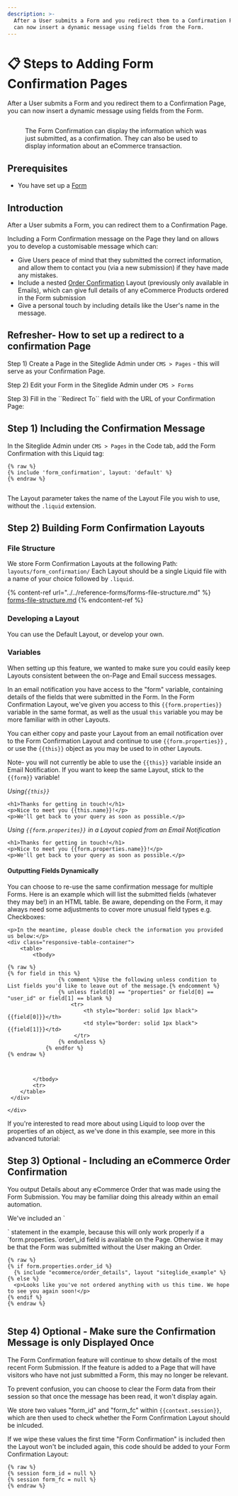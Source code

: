 ```yaml
---
description: >-
  After a User submits a Form and you redirect them to a Confirmation Page, you
  can now insert a dynamic message using fields from the Form.
---
```


# 📋 Steps to Adding Form Confirmation Pages

After a User submits a Form and you redirect them to a Confirmation Page, you can now insert a dynamic message using fields from the Form.

<figure><img src="../../../.gitbook/assets/single-order (1) (1).jpg" alt=""><figcaption><p>The Form Confirmation can display the information which was just submitted, as a confirmation. They can also be used to display information about an eCommerce transaction.</p></figcaption></figure>

## Prerequisites

* You have set up a [Form](https://help.siteglide.com/article/99-forms-getting-started)

## Introduction

After a User submits a Form, you can redirect them to a Confirmation Page.

Including a Form Confirmation message on the Page they land on allows you to develop a customisable message which can:

* Give Users peace of mind that they submitted the correct information, and allow them to contact you (via a new submission) if they have made any mistakes.
* Include a nested [Order Confirmation](https://developers.siteglide.com/order-confirmation-emails) Layout (previously only available in Emails), which can give full details of any eCommerce Products ordered in the Form submission
* Give a personal touch by including details like the User's name in the message.

## Refresher- How to set up a redirect to a confirmation Page

Step 1) Create a Page in the Siteglide Admin under `CMS > Pages` - this will serve as your Confirmation Page.

Step 2) Edit your Form in the Siteglide Admin under `CMS > Forms`

Step 3) Fill in the \`\`Redirect To\`\` field with the URL of your Confirmation Page:

## Step 1) Including the Confirmation Message

In the Siteglide Admin under `CMS > Pages` in the Code tab, add the Form Confirmation with this Liquid tag:

```liquid
{% raw %}
{% include 'form_confirmation', layout: 'default' %}
{% endraw %}


```

The Layout parameter takes the name of the Layout File you wish to use, without the `.liquid` extension.

## Step 2) Building Form Confirmation Layouts

### File Structure

We store Form Confirmation Layouts at the following Path: `layouts/form_confirmation/` Each Layout should be a single Liquid file with a name of your choice followed by `.liquid`.

{% content-ref url="../../reference-forms/forms-file-structure.md" %}
[forms-file-structure.md](../../reference-forms/forms-file-structure.md)
{% endcontent-ref %}

### Developing a Layout

You can use the Default Layout, or develop your own.

### Variables

When setting up this feature, we wanted to make sure you could easily keep Layouts consistent between the on-Page and Email success messages.

In an email notification you have access to the "form" variable, containing details of the fields that were submitted in the Form. In the Form Confirmation Layout, we've given you access to this `{{form.properties}}` variable in the same format, as well as the usual `this` variable you may be more familiar with in other Layouts.

You can either copy and paste your Layout from an email notification over to the Form Confirmation Layout and continue to use `{{form.properties}}` , or use the `{{this}}` object as you may be used to in other Layouts.

Note- you will not currently be able to use the `{{this}}` variable inside an Email Notification. If you want to keep the same Layout, stick to the `{{form}}` variable!

_Using`{{this}}`_

```liquid
<h1>Thanks for getting in touch!</h1>
<p>Nice to meet you {{this.name}}!</p>
<p>We'll get back to your query as soon as possible.</p>

```

_Using `{{form.properites}}` in a Layout copied from an Email Notification_

```liquid
<h1>Thanks for getting in touch!</h1> 
<p>Nice to meet you {{form.properties.name}}!</p> 
<p>We'll get back to your query as soon as possible.</p> 

```

#### Outputting Fields Dynamically

You can choose to re-use the same confirmation message for multiple Forms. Here is an example which will list the submitted fields (whatever they may be!) in an HTML table. Be aware, depending on the Form, it may always need some adjustments to cover more unusual field types e.g. Checkboxes:

```liquid
<p>In the meantime, please double check the information you provided us below:</p>
<div class="responsive-table-container">
    <table>
        <tbody>
            
{% raw %}
{% for field in this %}
                {% comment %}Use the following unless condition to List fields you'd like to leave out of the message.{% endcomment %}
                {% unless field[0] == "properties" or field[0] == "user_id" or field[1] == blank %}
                    <tr>
                        <th style="border: solid 1px black">{{field[0]}}</th>
                        <td style="border: solid 1px black">{{field[1]}}</td>
                     </tr>
                {% endunless %} 
            {% endfor %}
{% endraw %}



        </tbody>
        <tr>
    </table>
 </div>

</div>

```

If you're interested to read more about using Liquid to loop over the properties of an object, as we've done in this example, see more in this advanced tutorial:

## Step 3) Optional - Including an eCommerce Order Confirmation

You output Details about any eCommerce Order that was made using the Form Submission. You may be familiar doing this already within an email automation.

We've included an \`

\` statement in the example, because this will only work properly if a \`form.properties.\`order\\\_id field is available on the Page. Otherwise it may be that the Form was submitted without the User making an Order.

```liquid
{% raw %}
{% if form.properties.order_id %} 
  {% include "ecommerce/order_details", layout "siteglide_example" %} 
{% else %}
  <p>Looks like you've not ordered anything with us this time. We hope to see you again soon!</p>
{% endif %}
{% endraw %}


```

## Step 4) Optional - Make sure the Confirmation Message is only Displayed Once

The Form Confirmation feature will continue to show details of the most recent Form Submission. If the feature is added to a Page that will have visitors who have not just submitted a Form, this may no longer be relevant.

To prevent confusion, you can choose to clear the Form data from their session so that once the message has been read, it won't display again.

We store two values "form\_id" and "form\_fc" within `{{context.session}}`, which are then used to check whether the Form Confirmation Layout should be inlcuded.

If we wipe these values the first time "Form Confirmation" is included then the Layout won't be included again, this code should be added to your Form Confirmation Layout:

```liquid
{% raw %}
{% session form_id = null %}
{% session form_fc = null %}
{% endraw %}
```

